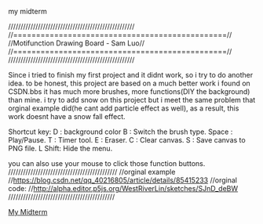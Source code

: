 <hl>my midterm</h1>

///////////////////////////////////////////////////
//===============================================//
//Motifunction Drawing Board - Sam Luo//
//===============================================//
///////////////////////////////////////////////////

Since i tried to finish my first project and it didnt work,
so i try to do another idea.
to be honest, this project are based on a much better work i found on CSDN.bbs
it has much more brushes, more functions(DIY the background) than mine.
i try to add snow on this project but i meet the same problem
that orginal example did(he cant add particle effect as well),
as a result, this work doesnt have a snow fall effect.

Shortcut key:
D : background color
B : Switch the brush type.
Space : Play/Pause.
T : Timer tool.
E : Eraser.
C : Clear canvas.
S : Save canvas to PNG file.
L Shift: Hide the menu.


you can also use your mouse to click those function buttons.
////////////////////////////////////////////
//orginal example
//https://blog.csdn.net/qq_40216805/article/details/85415233
//orginal code:
//http://alpha.editor.p5js.org/WestRiverLin/sketches/SJnD_deBW
///////////////////////////////////////////

<a href="https://sun47451685.github.io/cim540/hw/midterm/index.html">My Midterm </a>
